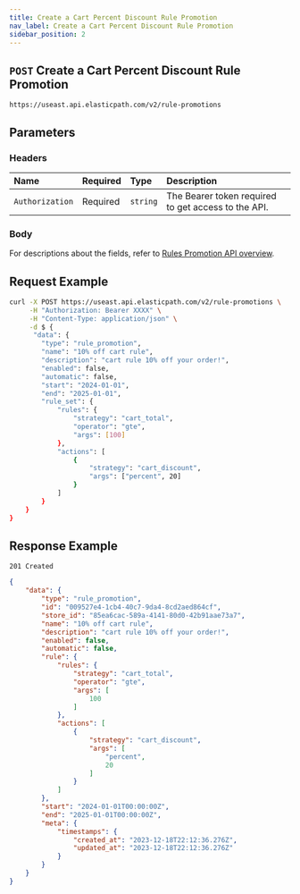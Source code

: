 ```yaml
---
title: Create a Cart Percent Discount Rule Promotion
nav_label: Create a Cart Percent Discount Rule Promotion
sidebar_position: 2
---
```


## `POST` Create a Cart Percent Discount Rule Promotion

```http
https://useast.api.elasticpath.com/v2/rule-promotions
```

## Parameters

### Headers

| Name            | Required | Type     | Description                          |
|:----------------|:---------|:---------|:-------------------------------------|
| `Authorization` | Required | `string` | The Bearer token required to get access to the API. |

### Body

For descriptions about the fields, refer to [Rules Promotion API overview](/docs/commerce-cloud/rule-promotions/rule-promotions-api/rule-promotions-api-overview).

## Request Example

```bash
curl -X POST https://useast.api.elasticpath.com/v2/rule-promotions \
     -H "Authorization: Bearer XXXX" \
     -H "Content-Type: application/json" \
     -d $ {
      "data": {
        "type": "rule_promotion",
        "name": "10% off cart rule",
        "description": "cart rule 10% off your order!",
        "enabled": false,
        "automatic": false,
        "start": "2024-01-01",
        "end": "2025-01-01",
        "rule_set": {
            "rules": {
                "strategy": "cart_total",
                "operator": "gte",
                "args": [100]
            },
            "actions": [
                {
                    "strategy": "cart_discount",
                    "args": ["percent", 20]
                }
            ]
        }
    }
}
```

## Response Example

`201 Created`

```json
{
    "data": {
        "type": "rule_promotion",
        "id": "009527e4-1cb4-40c7-9da4-8cd2aed864cf",
        "store_id": "85ea6cac-589a-4141-80d0-42b91aae73a7",
        "name": "10% off cart rule",
        "description": "cart rule 10% off your order!",
        "enabled": false,
        "automatic": false,
        "rule": {
            "rules": {
                "strategy": "cart_total",
                "operator": "gte",
                "args": [
                    100
                ]
            },
            "actions": [
                {
                    "strategy": "cart_discount",
                    "args": [
                        "percent",
                        20
                    ]
                }
            ]
        },
        "start": "2024-01-01T00:00:00Z",
        "end": "2025-01-01T00:00:00Z",
        "meta": {
            "timestamps": {
                "created_at": "2023-12-18T22:12:36.276Z",
                "updated_at": "2023-12-18T22:12:36.276Z"
            }
        }
    }
}
```
